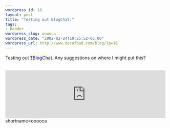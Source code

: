 ```yaml
--- 
wordpress_id: 16
layout: post
title: "Testing out BlogChat:"
tags: 
- Header
wordpress_slug: ooooca
wordpress_date: "2002-02-24T19:25:52-05:00"
wordpress_url: http://www.decafbad.com/blog/?p=16
---
```

Testing out <span style='background : #FFFFCE;'><a href="http://www.decafbad.com/twiki/bin/edit/Main/BlogChat?topicparent=Main.FilterData"><b>?</b></a><font color="#0000FF">BlogChat</font></span>.  Any suggestions on where I might put this?
<br /><br />
<iframe frameborder="0" scrolling="no" height="150" width="500" src="http://www.decafbad.com/blogchat/anybodyhome.php"></iframe>
<!--more-->
shortname=ooooca
